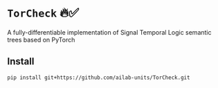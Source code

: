 # `TorCheck` 🔥✅
A fully-differentiable implementation of Signal Temporal Logic semantic trees based on PyTorch

## Install
```console
pip install git+https://github.com/ailab-units/TorCheck.git
```
